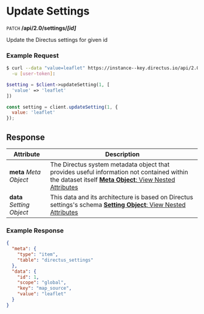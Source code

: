# Update Settings

<span class="request">`PATCH` **/api/2.0/settings/_[id]_**</span>

<span class="description">Update the Directus settings for given id</span>

### Example Request

```bash
$ curl --data "value=leaflet" https://instance--key.directus.io/api/2.0/settings/1 \
  -u [user-token]:
```

```php
$setting = $client->updateSetting(1, [
  'value' => 'leaflet'
])
```

```javascript
const setting = client.updateSetting(1, {
  value: 'leaflet'
});
```

## Response

<span class="attributes">Attribute</span> | Description
--------|------------
**meta** _Meta Object_ | The Directus system metadata object that provides useful information not contained within the dataset itself [**Meta Object**: View Nested Attributes](/overview/objects-model.md#meta-object)
**data** _Setting Object_ | <span class="custom">This data and its architecture is based on Directus settings's schema</span> [**Setting Object**: View Nested Attributes](/overview/objects-model.md#setting-object)

### Example Response

```json
{
  "meta": {
    "type": "item",
    "table": "directus_settings"
  },
  "data": {
    "id": 1,
    "scope": "global",
    "key": "map_source",
    "value": "leaflet"
  }
}
```
